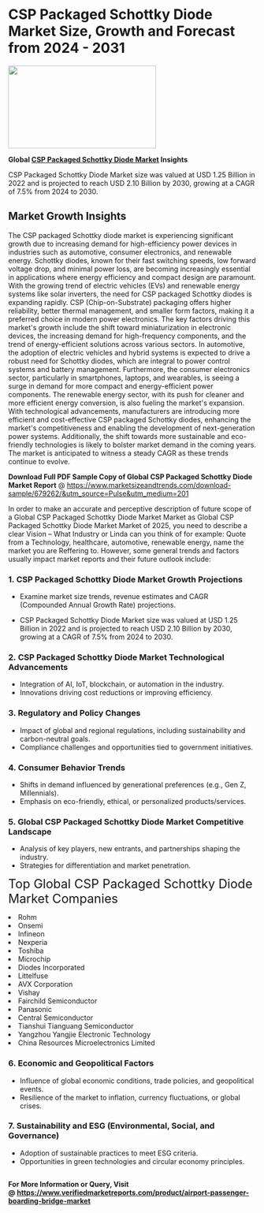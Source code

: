 <H1>CSP Packaged Schottky Diode Market Size, Growth and Forecast from 2024 - 2031</H1><img class="aligncenter size-medium wp-image-584254" src="https://thirdeyenews.in/wp-content/uploads/2024/09/Global-Market-Research-300x168.jpeg" alt="" width="300" height="168" /><p><strong>Global&nbsp;<a href="https://www.marketsizeandtrends.com/download-sample/679262/&amp;utm_source=Pulse&amp;utm_medium=201">CSP Packaged Schottky Diode Market</a> Insights</strong></p><p>CSP Packaged Schottky Diode Market size was valued at USD 1.25 Billion in 2022 and is projected to reach USD 2.10 Billion by 2030, growing at a CAGR of 7.5% from 2024 to 2030.</p><p><h2>Market Growth Insights</h2> The CSP packaged Schottky diode market is experiencing significant growth due to increasing demand for high-efficiency power devices in industries such as automotive, consumer electronics, and renewable energy. Schottky diodes, known for their fast switching speeds, low forward voltage drop, and minimal power loss, are becoming increasingly essential in applications where energy efficiency and compact design are paramount. With the growing trend of electric vehicles (EVs) and renewable energy systems like solar inverters, the need for CSP packaged Schottky diodes is expanding rapidly. CSP (Chip-on-Substrate) packaging offers higher reliability, better thermal management, and smaller form factors, making it a preferred choice in modern power electronics. The key factors driving this market's growth include the shift toward miniaturization in electronic devices, the increasing demand for high-frequency components, and the trend of energy-efficient solutions across various sectors. In automotive, the adoption of electric vehicles and hybrid systems is expected to drive a robust need for Schottky diodes, which are integral to power control systems and battery management. Furthermore, the consumer electronics sector, particularly in smartphones, laptops, and wearables, is seeing a surge in demand for more compact and energy-efficient power components. The renewable energy sector, with its push for cleaner and more efficient energy conversion, is also fueling the market's expansion. With technological advancements, manufacturers are introducing more efficient and cost-effective CSP packaged Schottky diodes, enhancing the market's competitiveness and enabling the development of next-generation power systems. Additionally, the shift towards more sustainable and eco-friendly technologies is likely to bolster market demand in the coming years. The market is anticipated to witness a steady CAGR as these trends continue to evolve. </p><p><span class=""><strong>Download Full PDF Sample Copy of Global CSP Packaged Schottky Diode Market Report</strong> @ <a href="https://www.marketsizeandtrends.com/download-sample/679262/&amp;utm_source=Pulse&amp;utm_medium=201" target="_blank">https://www.marketsizeandtrends.com/download-sample/679262/&amp;utm_source=Pulse&amp;utm_medium=201</a></span></p><p>In order to make an accurate and perceptive description of future scope of a Global&nbsp;CSP Packaged Schottky Diode Market Market as Global&nbsp;CSP Packaged Schottky Diode Market Market of 2025, you need to describe a clear Vision &ndash; What Industry or Linda can you think of for example: Quote from a Technology, healthcare, automotive, renewable energy, name the market you are Reffering to. However, some general trends and factors usually impact market reports and their future outlook include:</p><h3>1.&nbsp;<strong>CSP Packaged Schottky Diode Market Growth Projections</strong></h3><ul><li>Examine market size trends, revenue estimates and CAGR (Compounded Annual Growth Rate) projections.</li><li><p>CSP Packaged Schottky Diode Market size was valued at USD 1.25 Billion in 2022 and is projected to reach USD 2.10 Billion by 2030, growing at a CAGR of 7.5% from 2024 to 2030.</p></li></ul><h3>2.&nbsp;<strong>CSP Packaged Schottky Diode Market Technological Advancements</strong></h3><ul><li>Integration of AI, IoT, blockchain, or automation in the industry.</li><li>Innovations driving cost reductions or improving efficiency.</li></ul><h3>3.&nbsp;<strong>Regulatory and Policy Changes</strong></h3><ul><li>Impact of global and regional regulations, including sustainability and carbon-neutral goals.</li><li>Compliance challenges and opportunities tied to government initiatives.</li></ul><h3>4.&nbsp;<strong>Consumer Behavior Trends</strong></h3><ul><li>Shifts in demand influenced by generational preferences (e.g., Gen Z, Millennials).</li><li>Emphasis on eco-friendly, ethical, or personalized products/services.</li></ul><h3>5.&nbsp;<strong>Global CSP Packaged Schottky Diode Market Competitive Landscape</strong></h3><ul><li>Analysis of key players, new entrants, and partnerships shaping the industry.</li><li>Strategies for differentiation and market penetration.</li></ul><p data-pm-slice="1 1 []"><span style="color: inherit; font-family: inherit; font-size: 25px;">Top Global CSP Packaged Schottky Diode Market Companies</span></p><div class="" data-test-id=""><p><li>Rohm</li><li> Onsemi</li><li> Infineon</li><li> Nexperia</li><li> Toshiba</li><li> Microchip</li><li> Diodes Incorporated</li><li> Littelfuse</li><li> AVX Corporation</li><li> Vishay</li><li> Fairchild Semiconductor</li><li> Panasonic</li><li> Central Semiconductor</li><li> Tianshui Tianguang Semiconductor</li><li> Yangzhou Yangjie Electronic Technology</li><li> China Resources Microelectronics Limited</li></p></div><h3>6.&nbsp;<strong>Economic and Geopolitical Factors</strong></h3><ul><li>Influence of global economic conditions, trade policies, and geopolitical events.</li><li>Resilience of the market to inflation, currency fluctuations, or global crises.</li></ul><h3>7.&nbsp;<strong>Sustainability and ESG (Environmental, Social, and Governance)</strong></h3><ul><li>Adoption of sustainable practices to meet ESG criteria.</li><li>Opportunities in green technologies and circular economy principles.</li></ul><h2><strong style="font-size: 14px;">For More Information or Query, Visit @&nbsp;</strong><a style="background-color: #ffffff; font-size: 14px;" href="https://www.marketsizeandtrends.com/report/csp-packaged-schottky-diode-market/" target="_blank">https://www.verifiedmarketreports.com/product/airport-passenger-boarding-bridge-market</a></h2>
